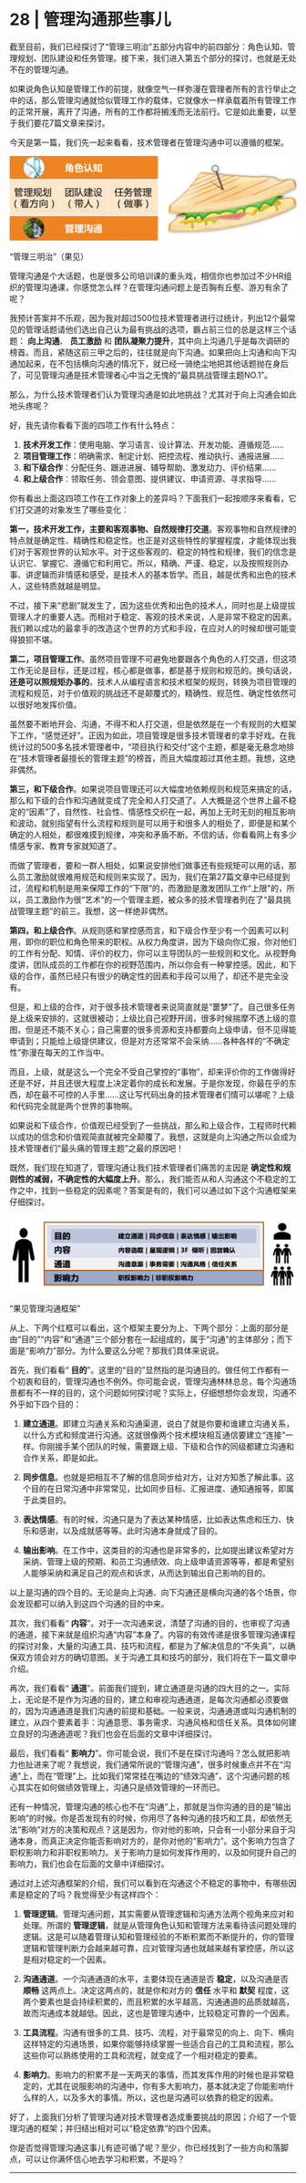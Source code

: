 # 28 | 管理沟通那些事儿
截至目前，我们已经探讨了“管理三明治”五部分内容中的前四部分：角色认知、管理规划、团队建设和任务管理。接下来，我们进入第五个部分的探讨，也就是无处不在的管理沟通。

如果说角色认知是管理工作的前提，就像空气一样弥漫在管理者所有的言行举止之中的话，那么管理沟通就恰似管理工作的载体，它就像水一样承载着所有管理工作的正常开展，离开了沟通，所有的工作都将搁浅而无法前行。它是如此重要，以至于我们要花7篇文章来探讨。

今天是第一篇，我们先一起来看看，技术管理者在管理沟通中可以遵循的框架。

![](images/41968/e2e228ed01872f1b80ff8afd2edd9445.png)

“管理三明治”（果见）

管理沟通是个大话题，也是很多公司培训课的重头戏，相信你也参加过不少HR组织的管理沟通课，你感觉怎么样？在管理沟通问题上是否胸有丘壑、游刃有余了呢？

我预计答案并不乐观，因为我对超过500位技术管理者进行过统计，列出12个最常见的管理话题请他们选出自己认为最有挑战的选项，霸占前三位的总是这样三个话题： **向上沟通**、 **员工激励** 和 **团队凝聚力提升**，其中向上沟通几乎是每次调研的榜首。而且，紧随这前三甲之后的，往往就是向下沟通。如果把向上沟通和向下沟通加起来，在不包括横向沟通的情况下，就已经一骑绝尘地把其他话题抛在身后了，可见管理沟通是技术管理者心中当之无愧的“最具挑战管理主题NO.1”。

那么，为什么技术管理者们认为管理沟通是如此地挑战？尤其对于向上沟通会如此地头疼呢？

好，我先请你看看下面的四项工作有什么特点：

1. **技术开发工作**：使用电脑、学习语言、设计算法、开发功能、遵循规范……
2. **项目管理工作**：明确需求、制定计划、把控流程、推动执行、通报进展……
3. **和下级合作**：分配任务、跟进进展、辅导帮助、激发动力、评价结果……
4. **和上级合作**：领取任务、领会意图、提供建议、申请资源、寻求指导……

你有看出上面这四项工作在工作对象上的差异吗？下面我们一起按顺序来看看，它们打交道的对象发生了哪些变化：

**第一，技术开发工作，主要和客观事物、自然规律打交道**。客观事物和自然规律的特点就是确定性、精确性和稳定性。也正是对这些特性的掌握程度，才能体现出我们对于客观世界的认知水平。对于这些客观的、稳定的特性和规律，我们的信念是认识它、掌握它、遵循它和利用它。所以，精确、严谨、稳定，以及按照规则办事、讲逻辑而非情感和感受，是技术人的基本哲学。而且，越是优秀和出色的技术人，这些特质就越是明显。

不过，接下来“悲剧”就发生了，因为这些优秀和出色的技术人，同时也是上级提拔管理人才的重要人选。而相对于稳定、客观的技术来说，人是非常不稳定的因素。我们赖以成功的最拿手的改造这个世界的方式和手段，在应对人的时候却很可能变得狼狈不堪。

**第二，项目管理工作**。虽然项目管理不可避免地要跟各个角色的人打交道，但这项工作无论是目标，还是过程，核心都是做事，都是基于规则和规范的。换句话说， **还是可以照规矩办事的**。技术人从编程语言和技术框架的规则，转换为项目管理的流程和规范，对于价值观的挑战还不是颠覆式的，精确性、规范性、确定性依然可以很好地发挥价值。

虽然要不断地开会、沟通，不得不和人打交道，但是依然是在一个有规则的大框架下工作，“感觉还好”。正因为如此，项目管理是很多技术管理者的拿手好戏。在我统计过的500多名技术管理者中，“项目执行和交付”这个主题，都是毫无悬念地排在“技术管理者最擅长的管理主题”的榜首，而且大幅度超过其他主题。我想，这绝非偶然。

**第三，和下级合作**。如果说项目管理还可以大幅度地依赖规则和规范来搞定的话，那么和下级的合作和沟通就变成了完全和人打交道了。人大概是这个世界上最不稳定的“因素”了，自然性、社会性、情感性交织在一起，再加上无时无刻的相互影响和波动，就别指望有什么流程和规则是可以用于和很多人的相处了，即便是和某个确定的人相处，都很难摸到规律，冲突和矛盾不断。不信的话，你看看网上有多少情感专家、教育专家就知道了。

而做了管理者，要和一群人相处，如果说安排他们做事还有些规矩可以用的话，那么员工激励就很难用规范和规则来实现了。因为，我们在第27篇文章中已经提到过，流程和机制是用来保障工作的“下限”的，而激励是激发团队工作“上限”的，所以，员工激励作为很“艺术”的一个管理主题，被众多的技术管理者列在了“最具挑战管理主题”的前三。我想，这一样绝非偶然。

**第四，和上级合作**。从规则感和掌控感而言，和下级合作至少有一个因素可以利用，即你的职位和角色带来的职权。从权力角度讲，因为下级向你汇报，你对他们的工作有分配、知情、评价的权力，你可以主导团队的一些规则和文化。从视野角度讲，团队成员的工作都在你的视野范围内，所以你会有一种掌控感。因此，和下级的合作，虽然已经只有很少的确定性的因素和手段可以用了，却还不是完全没有。

但是，和上级的合作，对于很多技术管理者来说简直就是“噩梦”了。自己很多任务是上级来安排的，这就很被动；上级比自己视野开阔，很多时候揣摩不透上级的意图，但是还不能不关心；自己需要的很多资源和支持都要向上级申请，但不见得能申请到；只能给上级提供建议，但是对方还常常不会采纳……各种各样的“不确定性”弥漫在每天的工作当中。

而且，上级，就是这么一个完全不受自己掌控的“事物”，却来评价你的工作做得好还是不好，并且还很大程度上决定着你的成长和发展。于是你发现，你最在乎的东西，却在最不可控的人手里……这让写代码出身的技术管理者们情可以堪呢？上级和代码完全就是两个世界的事物啊。

如果说和下级合作，价值观已经受到了一些挑战，那么和上级合作，工程师时代赖以成功的信念和价值观简直就被完全颠覆了。我想，这就是向上沟通之所以会成为技术管理者们“最头痛的管理主题”之最的原因吧！

既然，我们现在知道了，管理沟通让我们技术管理者们痛苦的主因是 **确定性和规则性的减弱，不确定性的大幅度上升**。那么，我们能否从和人沟通这个不稳定的工作之中，找到一些稳定的因素呢？答案是有的，我们可以通过如下这个沟通框架来仔细探讨。

![](images/41968/a7cdf7790422245a87b978b53872b764.png)

“果见管理沟通框架”

从上、下两个红框可以看出，这个框架主要分为上、下两个部分：上面的部分是由“目的”“内容”和“通道”三个部分套在一起组成的，属于“沟通”的主体部分；而下面是“影响力”部分。为什么要这么分呢？那我们具体来说说。

首先，我们看看“ **目的**”。这里的“目的”显然指的是沟通目的。做任何工作都有一个初衷和目的，管理沟通也不例外。你可能会说，管理沟通林林总总，每个沟通场景都有不一样的目的，这个问题如何探讨呢？实际上，仔细想想你会发现，沟通不外乎如下四个目的：

1. **建立通道**。即建立沟通关系和沟通渠道，说白了就是你要和谁建立沟通关系，以什么方式和频度进行沟通。这就很像两个技术模块相互通信要建立“连接”一样。你刚接手某个团队的时候，需要跟上级、下级和合作的同级都建立沟通和合作关系，即是如此。

2. **同步信息**。也就是把相互不了解的信息同步给对方，让对方知悉了解此事。这个目的在日常沟通中非常常见，比如同步目标、汇报进度、通知通报等，即属于此类目的。

3. **表达情感**。有的时候，沟通只是为了表达某种情感，比如表达焦虑和压力、快乐和感谢，以及成就感等等。此时沟通本身就成了目的。

4. **输出影响**。在工作中，这类目的的沟通也是非常多的，比如提出建议希望对方采纳、管理上级的预期、和员工沟通绩效、向上级申请资源等等，都是希望别人能够采纳和满足自己的观点和诉求，从而达到输出自己影响的目的。


以上是沟通的四个目的。无论是向上沟通、向下沟通还是横向沟通的各个场景，你会发现都可以纳入到这四个沟通的目的中来。

其次，我们看看“ **内容**”。对于一次沟通来说，清楚了沟通的目的，也审视了沟通的通道，接下来就是组织沟通“内容”本身了。内容的有效传递是很多管理沟通课程的探讨对象，大量的沟通工具、技巧和流程，都是为了解决信息的“不失真”，以确保双方领会对方的确切意图。关于沟通工具和技巧的部分，我们将在下一篇文章中介绍。

再次，我们看看“ **通道**”。前面我们提到，建立通道是沟通的四大目的之一。实际上，无论是不是作为沟通的目的，建立和审视沟通通道，是每次沟通都必须要做的，因为沟通通道是我们沟通的前提和基础。一般来说，沟通通道或叫沟通机制的建立，从四个要素着手：沟通意愿、事务需求、沟通风格和信任关系。具体如何建立良好的沟通通道呢？我们也会在后面的文章中详细探讨。

最后，我们看看“ **影响力**”。你可能会说，我们不是在探讨沟通吗？怎么就把影响力也扯进来了呢？我想说，我们通常所说的“管理沟通”，很多时候重点并不在“沟通”上，而在“管理”上。比如我们常常挂在嘴边的“绩效沟通”，这个沟通问题的核心其实在如何做绩效管理上，沟通只是绩效管理的一环而已。

还有一种情况，管理沟通的核心也不在“沟通”上，那就是当你沟通的目的是“输出影响”的时候。你是否发现有的时候，你用尽了各种沟通的技巧和工具，却依然无法“影响”对方的决策和观点？这是因为，你对他的影响，只会有一小部分来自于沟通本身，而真正决定你能否影响对方的，是你对他的“影响力”。这个影响力包含了职权影响力和非职权影响力。关于影响力是如何发挥作用的，以及如何提升自己的影响力，我们也会在后面的文章中详细探讨。

通过对上述沟通框架的介绍，我们可以看到在沟通这个不稳定的事物中，有哪些因素是稳定的了吗？我觉得至少有这样四个：

1. **管理逻辑**。管理沟通问题，其实需要从管理逻辑和沟通方法两个视角来应对和处理。所谓的 **管理逻辑**，就是从管理角色认知和管理方法来看待该问题处理的逻辑。这是可以随着管理认知和管理经验的不断积累而不断提升的，你的管理逻辑和管理判断力会越来越可靠，应对管理沟通也就越来越有掌控感，所以这是相对稳定的一个因素。

2. **沟通通道**。一个沟通通道的水平，主要体现在通道是否 **稳定**，以及沟通是否 **顺畅** 这两点上。决定这两点的，就是你和对方的 **信任** 水平和 **默契** 程度，这两个要素也是会持续积累的，而且积累的水平越高，沟通通道的品质就越高，故而沟通成本就越低。因此，这也是管理沟通中，比较稳定可靠的一个因素。

3. **工具流程**。沟通有很多的工具、技巧、流程，对于最常见的向上、向下、横向这样特定的沟通场景，如果你能够持续掌握一些适合自己的工具和流程，那么这些你可以熟练使用的工具和流程，就变成了一个相对稳定的要素。

4. **影响力**。影响力的积累不是一天两天的事情，而其发挥作用的时候也是非常稳定的，尤其在说服影响的沟通中，你有多大影响力，基本就决定了你能影响什么样的人，以及多大的事情。所以，这也是沟通可以依靠的稳定的因素。


好了，上面我们分析了管理沟通对技术管理者造成重要挑战的原因；介绍了一个管理沟通的框架；并归结出相对可以“稳定依靠”的四个因素。

你是否觉得管理沟通这事儿有迹可循了呢？至少，你已经找到了一些方向和落脚点，可以让你满怀信心地去学习和积累，不是吗？

* * *
